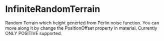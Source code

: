 # InfiniteRandomTerrain
Random Terrain which height generted from Perlin noise function. You can move along it by change the PositionOffset property in material. Currently ONLY POSITIVE supported.
